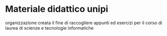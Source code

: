 # Materiale didattico unipi

organizzazione creata il fine di raccogliere appunti ed esercizi per il corso di laurea di scienze e tecnologie informatiche
